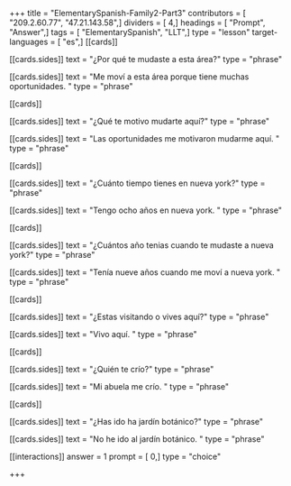 +++
title = "ElementarySpanish-Family2-Part3"
contributors = [ "209.2.60.77", "47.21.143.58",]
dividers = [ 4,]
headings = [ "Prompt", "Answer",]
tags = [ "ElementarySpanish", "LLT",]
type = "lesson"
target-languages = [ "es",]
[[cards]]

[[cards.sides]]
text = "¿Por qué te mudaste a esta área?"
type = "phrase"

[[cards.sides]]
text = "Me moví a esta área porque tiene muchas oportunidades. "
type = "phrase"

[[cards]]

[[cards.sides]]
text = "¿Qué te motivo mudarte aquí?"
type = "phrase"

[[cards.sides]]
text = "Las oportunidades me motivaron mudarme aquí. "
type = "phrase"

[[cards]]

[[cards.sides]]
text = "¿Cuánto tiempo tienes en nueva york?"
type = "phrase"

[[cards.sides]]
text = "Tengo ocho años en nueva york. "
type = "phrase"

[[cards]]

[[cards.sides]]
text = "¿Cuántos año tenias cuando te mudaste a nueva york?"
type = "phrase"

[[cards.sides]]
text = "Tenía nueve años cuando me moví a nueva york. "
type = "phrase"

[[cards]]

[[cards.sides]]
text = "¿Estas visitando o vives aquí?"
type = "phrase"

[[cards.sides]]
text = "Vivo aquí. "
type = "phrase"

[[cards]]

[[cards.sides]]
text = "¿Quién te crío?"
type = "phrase"

[[cards.sides]]
text = "Mi abuela me crío. "
type = "phrase"

[[cards]]

[[cards.sides]]
text = "¿Has ido ha jardín botánico?"
type = "phrase"

[[cards.sides]]
text = "No he ido al jardín botánico. "
type = "phrase"

[[interactions]]
answer = 1
prompt = [ 0,]
type = "choice"

+++

